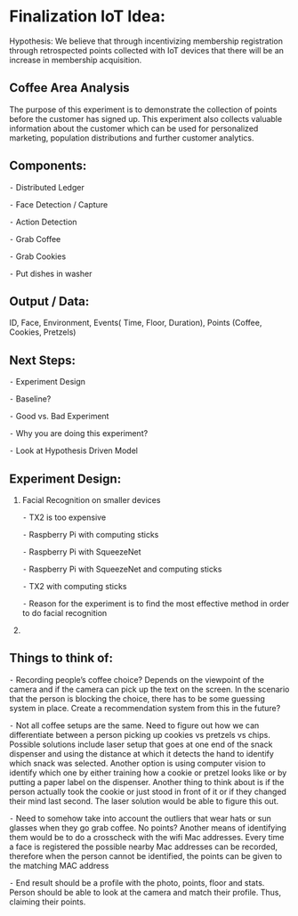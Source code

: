 # Finalization IoT Idea:

Hypothesis: We believe that through incentivizing membership registration through retrospected points collected with IoT devices that there will be an increase in membership acquisition. 
 

## Coffee Area Analysis

The purpose of this experiment is to demonstrate the collection of points before the customer has signed up. This experiment also collects valuable information about the customer which can be used for personalized marketing, population distributions and further customer analytics.

## Components: 

⁃	Distributed Ledger

⁃	Face Detection / Capture

⁃	Action Detection

⁃	Grab Coffee

⁃	Grab Cookies

⁃	Put dishes in washer

 
## Output / Data:

ID, Face, Environment, Events( Time, Floor, Duration), Points (Coffee, Cookies, Pretzels)


## Next Steps:

⁃	Experiment Design

   ⁃	Baseline?

   ⁃	Good vs. Bad Experiment 

   ⁃	Why you are doing this experiment? 

   ⁃	Look at Hypothesis Driven Model 

## Experiment Design:

1.	Facial Recognition on smaller devices

      ⁃	TX2 is too expensive
  
      ⁃	Raspberry Pi with computing sticks 
 
      ⁃	Raspberry Pi with SqueezeNet
  
      ⁃	Raspberry Pi with SqueezeNet and computing sticks
  
      ⁃	TX2 with computing sticks 
  
      ⁃	Reason for the experiment is to find the most effective method in order to do facial recognition 
  
 2.	 

## Things to think of:

⁃	Recording people’s coffee choice? Depends on the viewpoint of the camera and if the camera can pick up the text on the screen. In the scenario that the person is blocking the choice, there has to be some guessing system in place. Create a recommendation system from this in the future?

⁃	Not all coffee setups are the same. Need to figure out how we can differentiate between a person picking up cookies vs pretzels vs chips. Possible solutions include laser setup that goes at one end of the snack dispenser and using the distance at which it detects the hand to identify which snack was selected. Another option is using computer vision to identify which one by either training how a cookie or pretzel looks like or by putting a paper label on the dispenser. Another thing to think about is if the person actually took the cookie or just stood in front of it or if they changed their mind last second. The laser solution would be able to figure this out. 

⁃	Need to somehow take into account the outliers that wear hats or sun glasses when they go grab coffee. No points? Another means of identifying them would be to do a crosscheck with the wifi Mac addresses. Every time a face is registered the possible nearby Mac addresses can be recorded, therefore when the person cannot be identified, the points can be given to the matching MAC address

⁃	End result should be a profile with the photo, points, floor and stats. Person should be able to look at the camera and match their profile. Thus, claiming their points.
